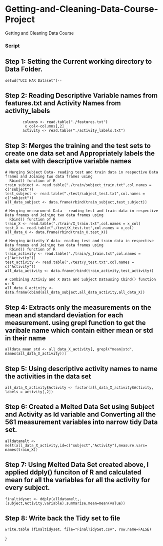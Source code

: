 Getting-and-Cleaning-Data-Course-Project
========================================
Getting and Cleaning Data Course 

### Script 

## Step 1: Setting the Current working directory to Data Folder.
    setwd("UCI HAR Dataset")-- 
## Step 2: Reading Descriptive Variable names from features.txt and Activity Names from activity_labels
            columns <- read.table("./features.txt")
             x_col<-columns[,2]
            activity <- read.table("./activity_labels.txt")
    
## Step 3:  Merges the training and the test sets to create one data set and Appropriately labels the data set with                      descriptive variable names   
    
    # Merging Subject Data- reading test and train data in respective Data frames and Joining two data frames using 
      Rbind() function of R
    train_subject <- read.table("./train/subject_train.txt",col.names = c("subject"))
    test_subject <- read.table("./test/subject_test.txt",col.names = c("subject"))
    all_data_subject <- data.frame(rbind(train_subject,test_subject))
    
    # Merging mesearument Data - reading test and train data in respective Data frames and Joining two data frames using 
      Rbind() function of R
    train_X <- read.table("./train/X_train.txt",col.names = x_col)
    test_X <- read.table("./test/X_test.txt",col.names = x_col)
    all_data_X <- data.frame(rbind(train_X,test_X))
    
    # Merging Activity Y data- reading test and train data in respective Data frames and Joining two data frames using 
      Rbind() function of R
    train_activity <- read.table("./train/y_train.txt",col.names = c("Activity"))
    test_activity <- read.table("./test/y_test.txt",col.names = c("Activity"))
    all_data_activity <- data.frame(rbind(train_activity,test_activity))

    # Combining Activiy and X Data and Subject Datausing Cbind() function or R
    all_data_X_activity <- data.frame(cbind(all_data_subject,all_data_activity,all_data_X)) 

    
## Step 4: Extracts only the measurements on the mean and standard deviation for each measurement. using grepl function to get the varibale name which contain either mean or std in their name
    
    alldata_mean_std <- all_data_X_activity[, grepl("mean|std", names(all_data_X_activity))]
   
    
## Step 5: Using descriptive activity names to name the activities in the data set
    all_data_X_activity$Activity <- factor(all_data_X_activity$Activity, labels = activity[,2])
   

## Step 6: Created a Melted Data Set using Subject and Activity as Id variable and Converting all the 561 measurement variables into narrow tidy Data set. 
    alldatamelt <- melt(all_data_X_activity,id=c("subject","Activity"),measure.vars= names(train_X))
## Step 7: Using Melted Data Set created above, I applied ddply() funciton of R and calculated mean for all the variables for            all the activity for every subject. 
    finaltidyset <- ddply(alldatamelt,.(subject,Activity,variable),summarise,mean=mean(value))
## Step 8: Write back the Tidy set to file
    write.table (finaltidyset, file="FinalTidySet.csv", row.name=FALSE)

}  
